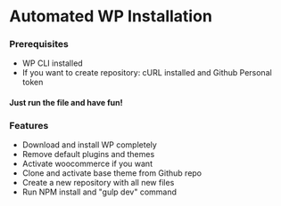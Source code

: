 # Automated WP Installation


### Prerequisites

- WP CLI installed
- If you want to create repository: cURL installed and Github Personal token

#### Just run the file and have fun!

### Features

- Download and install WP completely
- Remove default plugins and themes
- Activate woocommerce if you want
- Clone and activate base theme from Github repo
- Create a new repository with all new files
- Run NPM install and "gulp dev" command
